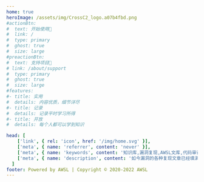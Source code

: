 ```yaml
---
home: true
heroImage: /assets/img/CrossC2_logo.a07b4fbd.png
#actionBtn:
#  text: 开始使用🍃
#  link: /
#  type: primary
#  ghost: true
#  size: large
#preactionBtn:
#  text: 支持项目🍃
# link: /about/support
#  type: primary
#  ghost: true
#  size: large
#features:
#- title: 实用
#  details: 内容优质，细节详尽
#- title: 记录
#  details: 记录平时学习所得
#- title: 开放
#  details: 每个人都可以学到知识

head: [
    ['link', { rel: 'icon', href: '/img/home.svg' }],
    ['meta', { name: 'referrer', content: 'never' }],
    ['meta', { name: 'keywords', content: '知识库,漏洞复现,AWSL文库,代码审计,渗透测试' }],
    ['meta', { name: 'description', content: '如今漏洞的各种复现文章已经填满了互联网，但是每次去尝试漏洞复现时，总会纠结于环境搭建，POC和漏洞原理上。由于这些因素，通常都需要翻阅很多很多的文章才能理解这个漏洞，于是，便萌生了把环境搭建，POC，漏洞原理全部集合在一个文库的想法，PeiQI WiKi-POC文库便由此而来🐣' }],
  ]
footer: Powered by AWSL | Copyright © 2020-2022 AWSL
---
```


</br>
</br>

<a-alert type="info" message="提示" description="本文库仅限南通大学AWSL战队内部阅读，由于传播、利用此文所提供的信息而造成的任何直接或者间接的后果及损失，均由使用者本人负责，文章作者不为此承担任何责任。AWSL战队拥有对此文章的修改和解释权。" showIcon>
</a-alert>


</br>
</br>






<p></p> 

<template>
  <a-timeline>
    <a-timeline-item>
      2022.4.4
      <p>
        - <a-tag color="yellow">CTF</a-tag>新增WEB文章：<a href='/ctf/WEB/PHP其他相关/php反序列化字符串逃逸/php反序列化字符串逃逸.html'>php反序列化字符串逃逸</a><br/>
        - <a-tag color="green">学习报告</a-tag>新增学习报告：<a href='/studyreport/2022/张心玥/张心玥学习报告03.html'>张心玥学习报告03</a><br/>
        - <a-tag color="green">学习报告</a-tag>新增学习报告：<a href='/studyreport/2022/朱海龙/朱海龙学习报告03.html'>朱海龙学习报告03</a><br/>
        - <a-tag color="green">学习报告</a-tag>新增学习报告：<a href='/studyreport/2022/刘灿/刘灿学习报告03.html'>刘灿学习报告03</a><br/>
        - <a-tag color="green">学习报告</a-tag>新增学习报告：<a href='/studyreport/2022/葛宝琦/葛宝琦学习报告03.html'>葛宝琦学习报告03</a><br/>
        - <a-tag color="green">学习报告</a-tag>新增学习报告：<a href='/studyreport/2022/翟一鸣/翟一鸣学习报告03/翟一鸣学习报告03.html'>翟一鸣学习报告03</a><br/>
        - <a-tag color="green">学习报告</a-tag>新增学习报告：<a href='/studyreport/2022/陆玺州/陆玺州学习报告03.html'>陆玺州学习报告03</a><br/>
      </p>
    </a-timeline-item>
    <a-timeline-item>
      2022.4.1
      <p>
        - <a-tag color="yellow">CTF</a-tag>新增WEB文章：<a href='/ctf/WEB/PHP其他相关/php一些绕过总结/php一些绕过总结.html'>php一些绕过总结</a><br/>
        - <a-tag color="yellow">CTF</a-tag>新增WEB文章：<a href='/ctf/WEB/PHP其他相关/php session伪造/php session伪造.html'>php session伪造</a><br/>
        - <a-tag color="blue">神兵利器</a-tag>新增神兵利器——C2：<a href='/weapons/C2/GScan/GScan.html'>GScan</a><br/>
        - <a-tag color="blue">神兵利器</a-tag>新增神兵利器——漏洞利用：<a href='/weapons/exploit/vulmap/vulmap.html'>vulmap</a><br/>
        - <a-tag color="blue">神兵利器</a-tag>新增神兵利器——信息搜集：<a href='/weapons/info_collect/dismap/readme-zh.html'>dismap</a><br/>
        - <a-tag color="blue">神兵利器</a-tag>新增神兵利器——信息搜集：<a href='/weapons/info_collect/ehole/ehole.html'>ehole</a><br/>
        - <a-tag color="blue">神兵利器</a-tag>新增神兵利器——信息搜集：<a href='/weapons/info_collect/fofax/fofax.html'>FoFaX</a><br/>
        - <a-tag color="blue">神兵利器</a-tag>新增神兵利器——信息搜集：<a href='/weapons/info_collect/HackBrowserData/HackBrowserData.html'>HackBrowserData</a><br/>
        - <a-tag color="blue">神兵利器</a-tag>新增神兵利器——信息搜集：<a href='/weapons/info_collect/Yasso/Yasso.html'>Yasso</a><br/>
        - <a-tag color="blue">神兵利器</a-tag>新增神兵利器——溯源与反制：<a href='/weapons/trace_source/goblin/goblin.html'>Goblin</a><br/>
        - <a-tag color="pink">红蓝对抗</a-tag>新增信息搜集文章：<a href='/redteam/infocollect/attack_weak/常见密码漏洞及其安全建议.html'>常见口令漏洞及其安全建议</a><br/>
      </p>
    </a-timeline-item>
    <a-timeline-item>
      2022.3.29
      <p>
        - <a-tag color="green">学习报告</a-tag>新增学习报告：<a href='/studyreport/2022/张心玥/张心玥学习报告02-1.html'>张心玥学习报告02-1</a><br/>
        - <a-tag color="green">学习报告</a-tag>新增学习报告：<a href='/studyreport/2022/张心玥/张心玥学习报告02-2.html'>张心玥学习报告02-2</a><br/>
        - <a-tag color="green">学习报告</a-tag>新增学习报告：<a href='/studyreport/2022/朱海龙/朱海龙学习报告02.html'>朱海龙学习报告02</a><br/>
        - <a-tag color="green">学习报告</a-tag>新增学习报告：<a href='/studyreport/2022/刘灿/刘灿学习报告02.html'>刘灿学习报告02</a><br/>
        - <a-tag color="green">学习报告</a-tag>新增学习报告：<a href='/studyreport/2022/葛宝琦/葛宝琦学习报告02.html'>葛宝琦学习报告02</a><br/>
        - <a-tag color="green">学习报告</a-tag>新增学习报告：<a href='/studyreport/2022/翟一鸣/翟一鸣学习报告02.html'>翟一鸣学习报告02</a><br/>
        - <a-tag color="green">学习报告</a-tag>新增学习报告：<a href='/studyreport/2022/陆玺州/陆玺州学习报告02.html'>陆玺州学习报告02</a><br/>
      </p>
    </a-timeline-item>
    <a-timeline-item>
      2022.3.21
      <p>
        - <a-tag color="red">漏洞相关</a-tag><a href='/wiki/webapp/TerraMaster/TerraMaster TOS createRaid 远程命令执行漏洞 CVE-2022-24990.html'>TerraMaster TOS createRaid 远程命令执行漏洞 CVE-2022-24990</a><br/>
        - <a-tag color="red">漏洞相关</a-tag><a href='/wiki/webapp/TerraMaster/TerraMaster TOS 信息泄漏漏洞 CVE-2022-24990.html'>TerraMaster TOS 信息泄漏漏洞 CVE-2022-24990</a><br/>
        - <a-tag color="red">漏洞相关</a-tag><a href='/wiki/frame/Spring Cloud/Spring Cloud Gateway表达式注入 远程命令执行漏洞 CVE-2022-22947.html'>Spring Cloud Gateway表达式注入 远程命令执行漏洞 CVE-2022-22947</a><br/>
        - <a-tag color="red">漏洞相关</a-tag><a href='/wiki/serverapp/Redis/Redis Lua 沙箱绕过 远程命令执行 CVE-2022-0543.html'>Redis Lua 沙箱绕过 远程命令执行 CVE-2022-0543</a><br/>
        - <a-tag color="red">漏洞相关</a-tag><a href='/wiki/iot/大华/大华 城市安防监控系统平台管理 attachment_downloadByUrlAtt.action 任意文件下载漏洞.html'>大华 城市安防监控系统平台管理 attachment_downloadByUrlAtt.action 任意文件下载漏洞</a><br/>
      </p>
    </a-timeline-item>
    <a-timeline-item>
      2022.3.20
      <p>
        - <a-tag color="yellow">CTF</a-tag>新增WEB文章：<a href='/ctf/WEB/SSRF/URL拆分造成SSRF.html'>URL拆分造成SSRF</a><br/>
      </p>
    </a-timeline-item>
    <a-timeline-item>
      2022.3.19
      <p>
        - <a-tag color="green">学习报告</a-tag>新增学习报告：<a href='/studyreport/2022/张心玥/张心玥学习报告01.html'>张心玥学习报告01</a><br/>
        - <a-tag color="green">学习报告</a-tag>新增学习报告：<a href='/studyreport/2022/朱海龙/朱海龙学习报告01.html'>朱海龙学习报告01</a><br/>
        - <a-tag color="green">学习报告</a-tag>新增学习报告：<a href='/studyreport/2022/刘灿/刘灿学习报告01.html'>刘灿学习报告01</a><br/>
        - <a-tag color="green">学习报告</a-tag>新增学习报告：<a href='/studyreport/2022/葛宝琦/葛宝琦学习报告01.html'>葛宝琦学习报告01</a><br/>
        - <a-tag color="green">学习报告</a-tag>新增学习报告：<a href='/studyreport/2022/翟一鸣/翟一鸣学习报告01.html'>翟一鸣学习报告01</a><br/>
      </p>
    </a-timeline-item>
    <a-timeline-item>
      2022.3.18
      <p>
        - <a-tag color="pink">红蓝对抗</a-tag>新增内网渗透文章：<a href='/redteam/innet/批量利用/蓝凌OA任意文件任意文件写入之批量上线.html'>蓝凌OA任意文件任意文件写入之批量上线</a><br/>
        - <a-tag color="pink">红蓝对抗</a-tag>新增内网渗透文章：<a href='/redteam/innet/批量利用/redis未授权访问漏洞的批量攻击.html'>redis未授权访问漏洞的批量攻击</a><br/>
        - <a-tag color="purple">文库动态</a-tag>修改样式表和布局，更加美观<br/>
        - <a-tag color="red">黑客技能</a-tag>新增安卓攻防文章：<a href='/hackskill/android/安卓设备/远程黑进智能电视.html'>远程黑进智能电视</a><br/>
      </p>
    </a-timeline-item>
    <a-timeline-item>
      2022.3.17
      <p>
        - <a-tag color="yellow">CTF</a-tag>新增WEB文章：<a href='/ctf/WEB/RCE/利用PHP FFI 预加载执行命令.html'>PHP FFI 预加载执行命令</a><br/>
        - <a-tag color="yellow">CTF</a-tag>新增PWN文章：<a href='/ctf/PWN/自救指南/自救指南.html'>自救指南</a><br/>
      </p>
    </a-timeline-item>
    <a-timeline-item>
      2022.3.16
      <p>
        - <a-tag color="purple">文库动态</a-tag>开源文库至Github<br/>
      </p>
    </a-timeline-item>
    <a-timeline-item>
      2022.3.14
      <p>
        - <a-tag color="purple">文库动态</a-tag>制作文库Docker镜像让文库更容易部署<br/>
        - <a-tag color="red">漏洞相关</a-tag>漏洞相关文档全部转移完成(阅读效果优化未完成)<br/>
      </p>
    </a-timeline-item>
    <a-timeline-item>
      2022.3.13
      <p>
        - <a-tag color="purple">文库动态</a-tag>文库README文档全部完成<br/>
      </p>
    </a-timeline-item>
    <a-timeline-item>
      2022.3.10
      <p>
        - <a-tag color="green">漏洞相关</a-tag>同步服务器应用漏洞<br/>
      </p>
    </a-timeline-item>
    <a-timeline-item>
      2022.3.8
      <p>
        - <a-tag color="red">漏洞相关</a-tag>Linux DirtyPipe权限提升漏洞 CVE-2022-0847<br/>
        - <a-tag color="green">漏洞相关</a-tag>同步Web服务器漏洞(Apache,Nginx等)<br/>
      </p>
    </a-timeline-item>
    <a-timeline-item>
      2022.3.6
      <p>
        - <a-tag color="green">漏洞相关</a-tag>同步操作系统漏洞(Linux, Windows)<br/>
      </p>
    </a-timeline-item>
    <a-timeline-item>
      2022.3.5
      <p>
        - <a-tag color="red">漏洞相关</a-tag>开始同步文库之前的内容，并重构文章Md文档，更加适合阅读<br/>
      </p>
    </a-timeline-item>
    <a-timeline-item>
      2022.3.4
      <p>
        - <a-tag color="purple">文库动态</a-tag>添加插件：Vssue评论，Copy代码插件，阅读进度条插件<br/>
        - <a-tag color="purple">文库动态</a-tag>添加模块：建议反馈<br/>
      </p>
    </a-timeline-item>
    <a-timeline-item>
      2022.3.3
      <p>
        - <a-tag color="green">文库动态</a-tag>开始编写各项分类 README文档<br/>
        - <a-tag color="purple">文库动态</a-tag>添加分类：漏洞相关，CTF，红蓝对抗，文库动态，关于文库<br/>
      </p>
    </a-timeline-item>
    <a-timeline-item>
      2022.3.2
      <p>
        - <a-tag color="green">文库动态</a-tag>装修网站，修饰主题<br/>
        - <a-tag color="purple">文库动态</a-tag>搭建主题确定: AntDocs of VuePress<br/>
      </p>
    </a-timeline-item>
    <a-timeline-item>
      2022.3.1
      <p>
        - <a-tag color="green">文库动态</a-tag>开始重构文库<br/>
      </p>
    </a-timeline-item>
  </a-timeline>
<a-steps>
    <a-step status="finish" title="Star">
      <a-icon slot="icon" type="star" />
    </a-step>
    <a-step status="process" title="Reading">
      <a-icon slot="icon" type="loading" />
    </a-step>
    <a-step status="wait" title="Thank">
      <a-icon slot="icon" type="smile-o" />
    </a-step>
  </a-steps>
</template>
<script>



import ACTI

export default {

components: {ACTI 视频监控}

}
</script>

